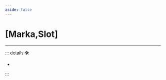 ```yaml
---
aside: false
---
```

# <py>[<labor>Marka</labor>,<motor>Slot</motor>]</py>

---

<!-- =================================================== -->
<!-- =================================================== -->
<!-- =================================================== -->
<!-- =================================================== -->
<!-- =================================================== -->
::: details 🛠

-

:::
